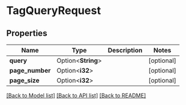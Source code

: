 # TagQueryRequest

## Properties

Name | Type | Description | Notes
------------ | ------------- | ------------- | -------------
**query** | Option<**String**> |  | [optional]
**page_number** | Option<**i32**> |  | [optional]
**page_size** | Option<**i32**> |  | [optional]

[[Back to Model list]](../README.md#documentation-for-models) [[Back to API list]](../README.md#documentation-for-api-endpoints) [[Back to README]](../README.md)


